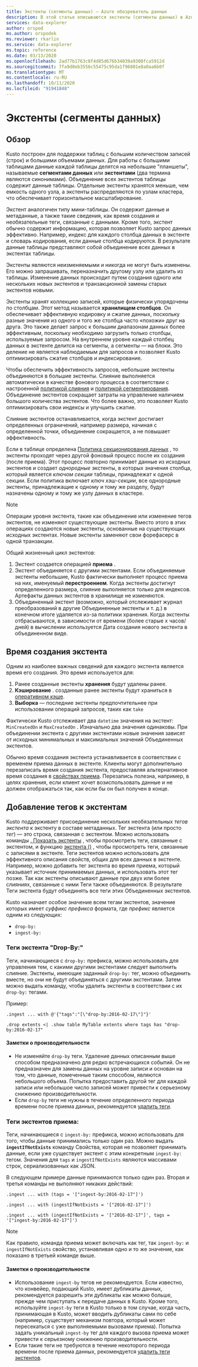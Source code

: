 ```yaml
---
title: Экстенты (сегменты данных) — Azure обозреватель данных
description: В этой статье описываются экстенты (сегменты данных) в Azure обозреватель данных.
services: data-explorer
author: orspod
ms.author: orspodek
ms.reviewer: rkarlin
ms.service: data-explorer
ms.topic: reference
ms.date: 03/13/2020
ms.openlocfilehash: 2ad77b1763c8f4d85d676b34039a9300fca5912d
ms.sourcegitcommit: 7fa9d0eb3556c55475c95da1f96801e8a0aa6b0f
ms.translationtype: MT
ms.contentlocale: ru-RU
ms.lasthandoff: 10/11/2020
ms.locfileid: "91941848"
---
```

# <a name="extents-data-shards"></a>Экстенты (сегменты данных)

## <a name="overview"></a>Обзор

Kusto построен для поддержки таблиц с большим количеством записей (строк) и большими объемами данных. Для работы с большими таблицами данные каждой таблицы делятся на небольшие "планшеты", называемые **сегментами данных** или **экстентами** (два термина являются синонимами). Объединение всех экстентов таблицы содержит данные таблицы. Отдельные экстенты хранятся меньше, чем емкость одного узла, а экстенты распределяются по узлам кластера, что обеспечивает горизонтальное масштабирование.

Экстент аналогичен типу мини-таблицы. Он содержит данные и метаданные, а также такие сведения, как время создания и необязательные теги, связанные с данными. Кроме того, экстент обычно содержит информацию, которая позволяет Kusto запрос данных эффективно.
Например, индекс для каждого столбца данных в экстенте и словарь кодирования, если данные столбца кодируются. В результате данные таблицы представляют собой объединение всех данных в экстентах таблицы.

Экстенты являются неизменяемыми и никогда не могут быть изменены. Его можно запрашивать, переназначить другому узлу или удалить из таблицы. Изменение данных происходит путем создания одного или нескольких новых экстентов и транзакционной замены старых экстентов новыми.

Экстенты хранят коллекцию записей, которые физически упорядочены по столбцам.
Этот метод называется **хранилищем столбцов**. Он обеспечивает эффективную кодировку и сжатие данных, поскольку разные значения из одного и того же столбца часто «похожи» друг на друга. Это также делает запрос к большим диапазонам данных более эффективным, поскольку необходимо загрузить только столбцы, используемые запросом. На внутреннем уровне каждый столбец данных в экстенте делится на сегменты, а сегменты — на блоки. Это деление не является наблюдаемым для запросов и позволяет Kusto оптимизировать сжатие столбцов и индексирование.

Чтобы обеспечить эффективность запросов, небольшие экстенты объединяются в большие экстенты.
Слияние выполняется автоматически в качестве фонового процесса в соответствии с настроенной [политикой слияния](mergepolicy.md) и [политикой сегментирования](shardingpolicy.md).
Объединение экстентов сокращает затраты на управление наличием большого количества экстентов. Что более важно, это позволяет Kusto оптимизировать свои индексы и улучшить сжатие.

Слияние экстентов останавливается, когда экстент достигает определенных ограничений, например размера, начиная с определенной точки, объединение сокращается, а не повышает эффективность.

Если в таблице определена [Политика секционирования данных](partitioningpolicy.md) , то экстенты проходят через другой фоновый процесс после их создания (после приема). Этот процесс повторно принимает данные из исходных экстентов и создает *однородные* экстенты, в которых значения столбца, который является *ключом секции* таблицы, принадлежат к одной секции. Если политика включает *ключ хэш-секции*, все однородные экстенты, принадлежащие к одному и тому же разделу, будут назначены одному и тому же узлу данных в кластере.

> [!NOTE]
> Операции уровня экстента, такие как объединение или изменение тегов экстентов, не изменяют существующие экстенты.
> Вместо этого в этих операциях создаются новые экстенты, основанные на существующих исходных экстентах. Новые экстенты заменяют свои форефасерс в одной транзакции.

Общий жизненный цикл экстентов:

1. Экстент создается операцией **приема** .
1. Экстент объединяется с другими экстентами. Если объединяемые экстенты небольшие, Kusto фактически выполняет процесс приема на них, именуемый **перестроением**. Когда экстенты достигнут определенного размера, слияние выполняется только для индексов. Артефакты данных экстентов в хранилище не изменяются.
1. Объединенный экстент (возможно, который отслеживает журнал преобразований в другие Объединенные экстенты и т. д.) в конечном итоге удаляется из-за политики хранения. 
   Когда экстенты отбрасываются, в зависимости от времени (более старые x часов/дней) в вычислении используется Дата создания нового экстента в объединенном виде.

## <a name="extent-creation-time"></a>Время создания экстента

Одним из наиболее важных сведений для каждого экстента является время его создания. Это время используется для:

1. Ранее созданные экстенты **хранения** будут удалены ранее.
1. **Кэширование** . созданные ранее экстенты будут храниться в [оперативном кэше](cachepolicy.md).
1. **Выборка** — последние экстенты предпочтительнее при использовании операций запросов, таких как `take`

Фактически Kusto отслеживает два `datetime` значения на экстент: `MinCreatedOn` и `MaxCreatedOn` .
Изначально два значения одинаковы. При объединении экстента с другими экстентами новые значения зависят от исходных минимальных и максимальных значений Объединенных экстентов.

Обычно время создания экстента устанавливается в соответствии с временем приема данных в экстенте. Клиенты могут дополнительно перезаписать время создания экстента, предоставляя альтернативное время создания в [свойствах приема](../../ingestion-properties.md).
Перезапись полезна, например, в целях хранения, если клиент хочет возиспользовать данные и не должен отображаться так, как если бы он был получен в конце.

## <a name="extent-tagging"></a>Добавление тегов к экстентам

Kusto поддерживает присоединение нескольких необязательных *тегов экстента* к экстенту в составе метаданных. Тег экстента (или просто *тег*) — это строка, связанная с экстентом. Можно использовать команды [. Показать экстенты](extents-commands.md#show-extents) , чтобы просмотреть теги, связанные с экстентом, и функцию [экстента ()](../query/extenttagsfunction.md) , чтобы просмотреть теги, связанные с записями в экстенте.
Теги экстентов можно использовать для эффективного описания свойств, общих для всех данных в экстенте.
Например, можно добавить тег экстента во время приема, который указывает источник принимаемых данных, и использовать этот тег позже. Так как экстенты описывают данные при двух или более слияниях, связанные с ними Теги также объединяются. В результате Теги экстента будут объединять все теги этих Объединенных экстентов.

Kusto назначает особое значение всем тегам экстентов, значение которых имеет *суффикс* *префикса* формата, где *префикс* является одним из следующих:

* `drop-by:`
* `ingest-by:`

### <a name="drop-by-extent-tags"></a>Теги экстента "Drop-By:"

Теги, начинающиеся с `drop-by:` префикса, можно использовать для управления тем, с какими другими экстентами следует выполнить слияние. Экстенты, имеющие заданный `drop-by:` тег, можно объединить вместе, но они не будут объединяться с другими экстентами. Затем можно выдать команду, чтобы удалить экстенты в соответствии с их `drop-by:` тегами.

Пример:

```kusto
.ingest ... with @'{"tags":"[\"drop-by:2016-02-17\"]"}'

.drop extents <| .show table MyTable extents where tags has "drop-by:2016-02-17" 
```

#### <a name="performance-notes"></a>Заметки о производительности

* Не изменяйте `drop-by` теги. Удаление данных описанным выше способом предназначено для редко встречающихся событий. Он не предназначен для замены данных на уровне записи и основан на том, что данные, помеченные таким способом, являются небольшого объема. Попытка предоставить другой тег для каждой записи или небольшое число записей может привести к серьезному снижению производительности.
* Если `drop-by` теги не нужны в течение определенного периода времени после приема данных, рекомендуется [удалить теги](extents-commands.md#drop-extent-tags).

### <a name="ingest-by-extent-tags"></a>Теги экстентов приема:

Теги, начинающиеся с `ingest-by:` префикса, можно использовать для того, чтобы данные принимались только один раз. Можно выдать **`ingestIfNotExists`** команду Свойства, которая не позволяет принимать данные, если уже существует экстент с этим конкретным `ingest-by:` тегом.
Значения для `tags` и `ingestIfNotExists` являются массивами строк, сериализованных как JSON.

В следующем примере данные принимаются только один раз. Вторая и третья команды не выполняют никаких действий:

```kusto
.ingest ... with (tags = '["ingest-by:2016-02-17"]')

.ingest ... with (ingestIfNotExists = '["2016-02-17"]')

.ingest ... with (ingestIfNotExists = '["2016-02-17"]', tags = '["ingest-by:2016-02-17"]')
```

> [!NOTE]
> Как правило, команда приема может включать как тег, так `ingest-by:` и `ingestIfNotExists` свойство, устанавливая одно и то же значение, как показано в третьей команде выше.

#### <a name="performance-notes"></a>Заметки о производительности

* Использование `ingest-by` тегов не рекомендуется.
Если известно, что конвейер, подающий Kusto, имеет дубликаты данных, рекомендуется разрешить эти дубликаты как можно больше, прежде чем приступать к передаче данных в Kusto. Кроме того, используйте `ingest-by` теги в Kusto только в том случае, когда часть, принимающая в Kusto, может вводить дубликаты сами по себе (например, существует механизм повтора, который может пересекаться с уже выполняемыми вызовами приема). Попытка задать уникальный `ingest-by` тег для каждого вызова приема может привести к серьезному снижению производительности.
* Если такие теги не требуются в течение некоторого периода времени после приема данных, рекомендуется [удалить теги экстентов](drop-extent-tags.md).
 
